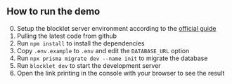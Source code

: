 ## How to run the demo

0. Setup the blocklet server environment according to the [official guide](https://www.arcblock.io/docs/blocklet-developer/getting-started/)
1. Pulling the latest code from github
2. Run `npm install` to install the dependencies
3. Copy `.env.example` to `.env` and edit the `DATABASE_URL` option
4. Run `npx prisma migrate dev --name init` to migrate the database
5. Run `blocklet dev` to start the development server
6. Open the link printing in the console with your browser to see the result